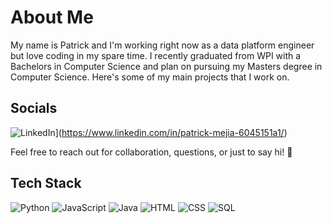 # About Me

My name is Patrick and I'm working right now as a data platform engineer but love coding in my spare time. I recently graduated from WPI with a Bachelors in Computer Science and plan on pursuing my Masters degree in Computer Science. Here's some of my main projects that I work on.

## Socials

![LinkedIn](https://img.shields.io/badge/LinkedIn-0077B5?style=for-the-badge&logo=LinkedIn&logoColor=white)](https://www.linkedin.com/in/patrick-mejia-6045151a1/)


Feel free to reach out for collaboration, questions, or just to say hi! 🚀

## Tech Stack

![Python](https://www.python.org/)
![JavaScript](https://developer.mozilla.org/en-US/docs/Web/JavaScript)
![Java](https://www.java.com/)
![HTML](https://developer.mozilla.org/en-US/docs/Web/HTML)
![CSS](https://developer.mozilla.org/en-US/docs/Web/CSS)
![SQL](https://www.w3schools.com/sql/)
